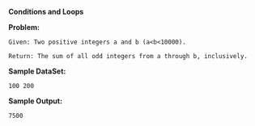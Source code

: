 **Conditions and Loops**

**Problem:**
	
	Given: Two positive integers a and b (a<b<10000).
	
	Return: The sum of all odd integers from a through b, inclusively.
	
**Sample DataSet:**
	
	100 200
  
**Sample Output:**
	
	7500
